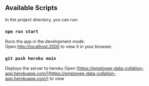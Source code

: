 ## Available Scripts

In the project directory, you can run:

### `npm run start`

Runs the app in the development mode.\
Open [http://localhost:2000](http://localhost:2000) to view it in your browser.

### `git push heroku main`

Deploys the server to heroku
Open [https://employee-data-collation-app.herokuapp.com/](https://employee-data-collation-app.herokuapp.com/) to view
